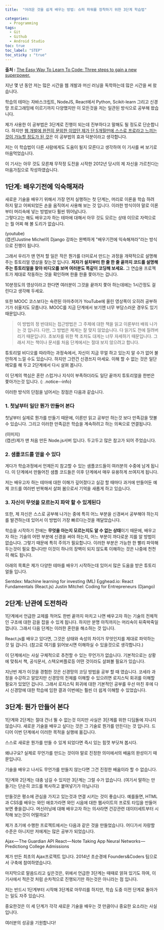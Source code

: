 ```yaml
---
title:  "어려운 것을 쉽게 배우는 방법: 슈퍼 파워를 장착하기 위한 3단계 학습법"

categories: 
  - Programming
tags:
  - Git
  - Github
  - Android Studio
toc: true
toc_label: "STEP"
toc_sticky : "true"
---
```

**출처 :** [The Easy Way To Learn To Code: Three steps to gain a new superpower.](https://medium.com/learning-new-stuff/a-simple-technique-to-learn-hard-stuff-ffaa7879bf7c#.6girgsf9x)

지난 몇 년 동안 저는 많은 시간을 웹 개발과 머신 러닝을 독학하는데 많은 시간을 써 왔습니다.

학습의 테마는 자바스크립트, NodeJS, React에서 Python, Scikit-learn 그리고 신경망 프로그래밍에 이르기까지 다양했지만 이 모든것을 저는 일관된 방식으로 공부해 왔습니다.

제가 사용한 이 공부법은 3단계로 진행이 되는데 진부하다고 말해도 될 정도로 단순합니다. 하지만 [웹 개발에 완전히 문외한 이었던 제가 단 5개월만에 스스로 프로라고 느끼는 것이 가능할 정도가 된 것](https://medium.com/founders-coders/from-non-technical-to-hired-in-5-months-d010f601b1bc#.isfnq8t1m)은 이 공부법의 효과 덕분이라고 생각합니다.

저는 이 학습법이 다른 사람에게도 도움이 될지 모른다고 생각하여 이 기사를 써 보기로 마음먹었습니다.

이 기사는 아무 것도 모른채 무작정 도전을 시작한 2012년 당시의 제 자신을 가르친다는 마음가짐으로 작성하였습니다.


## 1단계: 배우기전에 익숙해져라
새로운 기술을 배우기 위해서 가장 먼저 실행하는 첫 단계는, 머리로 이론을 학습 하려 하지 말고 어찌되었든 손을 움직여서 사용해 보는 것 입니다. 이러한 방식이야 말로 이론부터 머리속에 넣는 방법보다 훨씬 뛰어납니다.  
그렇다고는 해도 배우고자 하는 테마에 대해서 아무 것도 모르는 상태 이므로 자력으로는 뭘 어찌 해 볼 도리가 없습니다.

(youtube)  
(캡션)Justine Michel의 Django 강좌는 완벽하게 "배우기전에 익숙해져라"라는 방식으로 진행이 됩니다.

그래서 우리가 맨 먼저 할 일은 작은 뭔가를 더미로서 만드는 과정을 개략적으로 설명해주는 튜토리얼 영상을 찾는것 입니다. **저자가 설치부터 한 줄 한 줄 끝까지 코드를 설명해 주는 튜토리얼을 찾아 비디오를 보며 여러분도 똑같이 코딩해 보세요.** 그 연습용 프로젝트가 제대로 작동하는 것을 확인하며 한줄 한줄 쫓아가는 겁니다.

10분정도의 영상이라고 한다면 여러분이 그것을 끝까지 쫓아 하는데에는 1시간정도 걸린다고 생각해 두세요.

또한 MOOC 코스보다는 숙련된 아마추어가 YouTube에 올린 영상쪽이 오히려 공부하기가 쉬울지도 모릅니다. MOOC를 지금 단계에서 보기엔 너무 부담스러운 경우도 있기 때문입니다.

> 이 방법의 정 반대되는 접근방법은 그 주제에 대한 책을 읽고 이론부터 배워 나가는 것 입니다. 다만, 그 방법은 제게는 잘 맞지 않았습니다. 다 읽기도 전에 질려버리기 때문입니다. 초보자를 위한 책 조차도 대게는 너무 자세하기 때문입니다. 그래서 저는 책이나 문서를 처음 단계에서는 절대 보지 않으려고 합니다.

튜토리얼 비디오를 따라하는 과정속에서, 자신이 지금 무얼 하고 있는지 알 수가 없어 불안하게 느낄 수도 있습니다. 하지만 그런건 신경쓰지 마세요. 이해 할 수 없는 것은 일단 메모를 해 두고 2단계에서 다시 살펴 봅니다.

이 단계의 핵심은 혼란 스럽거나 지식이 부족하더라도 일단 끝까지 튜토리얼을 한번은 쫓아가는것 입니다.
{: .notice--info}

이러한 방식의 단점을 넘어서는 장점은 다음과 같습니다.

### 1. 첫날부터 일단 뭔가 만들어 본다
첫날부터 실제로 뭔가를 만들기 때문에, 이론만 읽고 공부만 하는것 보다 만족감을 맛볼 수 있습니다. 그리고 이러한 만족감은 학습을 계속하려고 하는 의욕으로 연결됩니다.

(이미지)  
(캡션)제가 맨 처음 만든 Node.js서버 입니다. 두고두고 많은 참고가 되어 주었습니다.

### 2. 샘플코드를 얻을 수 있다
게다가 학습과정에서 언제든지 참고할 수 있는 샘플코드들이 여러분의 수중에 남게 됩니다. 이 단계에서 만들어진 샘플 코드들은 이후 단계에서 매우 유용하게 쓰여지게 됩니다.

저는 배우고자 하는 테마에 대한 이해가 깊어졌다고 실감 할 때마다 과거에 만들어둔 예제 코드를 여러번 반복해서 살펴 봄으로서 기억을 새롭게 하고 있습니다.

### 3. 자신이 무엇을 모르는지 파악 할 수 있게된다
또한, 제 자신은 스스로 공부해 나가는 중에 특히 어느 부분을 신경써서 공부해야 하는지를 발견하는데 있어서 이 방법이 가장 빠르다는것을 깨달았습니다.

학습을 시작하기 전에는 **무엇을 아는지 모르는지도 알 수 없는 상태**이기 때문에, 배우고자 하는 기술의 어떤 부분에 신경을 써야 하는지, 어느 부분이 까다로운 지를 알 방법이 없습니다. 그렇기 때문에 특히 주의가 필요합니다. 이러한 부분은 가능한 한 빨리 파악해 두는것이 필요 합니다만 이것이 하나의 장벽이 되지 않도록 이해하는 것은 나중에 천천히 해도 됩니다.



아래의 목록은 제가 다양한 테마를 배우기 시작하는데 있어서 많은 도움을 받은 튜토리얼들 입니다.

Sentdex: Machine learning for investing (ML)
Egghead.io: React Fundamentals (React.js)
Justin Mitchel: Coding for Entrepreneurs (Django)


## 2단계: 난관에 도전하라

1단계에서 언급한 교제를 적어도 한번 끝까지 마치고 나면 배우고자 하는 기술의 전체적인 구조에 대한 감을 잡을 수 있게 됩니다. 하지만 분명 아직까지는 머리속이 뒤죽박죽일 껍니다. 그래서 다음 단계는 이러한 혼란을 해소하는 것 입니다.

React.js를 배우고 있다면, 그것은 상태와 속성의 차이가 무엇인지를 제대로 파악하는 것 일 겁니다. (참고로 여기를 읽어보시면 이해하실 수 있을것으로 생각합니다.)

이 단계에서는 사실 구체적으로 추천할 수 있는 무언가가 없습니다. 기본적으로는 상황에 맞춰서 책, 공식문서, 스텍오버플로등 어떤 것이라도 살펴볼 필요가 있습니다.

지난번 제가 이것을 경험한 것은 신경망의 코딩 방법을 공부 할 때 였습니다. 코세라 과정을 수강하고 알았지만 신경망의 전체를 이해할 수 있으려면 로지스틱 회귀를 이해할 필요가 있었던 겁니다. 그래서 로지스틱 회귀에 대한 기본적인 공부를 우선 마친 후에 다시 신경망에 대한 학습에 임한 결과 이번에는 훨씬 더 쉽게 이해할 수 있었습니다.

## 3단계: 뭔가 만들어 본다
1단계와 2단계는 절대 건너 뛸 수 없는것 이지만 사실은 3단계를 위한 디딤돌에 지나지 않습니다. 새로운 기술을 배우고 싶다는 것은 그 기술로 뭔가를 만든다는 것 입니다. 드디어 이번 단계에서 이러한 목적을 실행에 옮깁니다.

스스로 새로운 뭔가를 만들 수 있게 되었다면 즉시 있는 힘껏 부딧쳐 봅시다.

왜냐구요? 실제로 무언가를 만드는 것이야 말로 진정한 의미에서의 배움의 완성이기 때문입니다.

기술을 배우고 나서도 무언가를 만들지 않는다면 그건 진정한 배움이라 할 수 없습니다.

1단계와 2단계는 대충 넘길 수 있지만 3단계는 그럴 수가 없습니다. (여기서 말하는 만들기는 단순히 코드를 복사하고 붙여넣기가 아닙니다)

만들것은 평소에 관심을 가지고 있는것과 연결 시키는 것이 좋습니다. 예를들면, HTML과 CSS를 배우는 와인 애호가라면 와인 시음에 대한 웹사이트의 프로토 타입을 만들어보면 좋을겁니다. 머신러닝에 대해 배우고자 하는 의사라면 건강관련 데이터세트부터 시작해 보는것이 어떨까요?

제가 초기에 수행한 프로젝트에서는 다음과 같은 것을 만들었습니다.
어디가서 자랑할 수준은 아니지만 저에게는 많은 공부가 되었습니다.


Ajax — The Guardian API
React — Note Taking App
Neural Networks — Predictiong College Admissions


제가 만든 최초의 Ajax프로젝트 입니다. 2014년 초순경에 Founders&Coders 팀으로서 구축에 참여하였습니다.

마지막으로 말씀드리고 싶은것은, 위에서 언급한 3단계는 때때로 얽혀 있기도 하여, 이 기사에서 적은것 처럼 순차적으로 진행되기만 하는것은 아니라는 점 입니다.

저는 반드시 1단계부터 시작해 3단계로 마무리를 하지만, 학습 도중 이전 단계로 돌아가는 일도 자주 있습니다.

중요한것은 이 세 단계가 각각 새로운 기술을 배우는 것 만큼이나 중요한 요소라는 사실 입니다.

여러분의 성공을 기원합니다!
